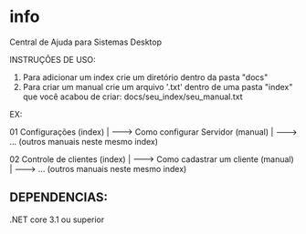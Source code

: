 # info
Central de Ajuda para Sistemas Desktop




INSTRUÇÕES DE USO:

1. Para adicionar um index crie um diretório dentro da pasta "docs"
2. Para criar um manual crie um arquivo '.txt' dentro de uma pasta 
"index" que você acabou de criar: docs/seu_index/seu_manual.txt


EX:

01 Configurações (index)
      |
      ---> Como configurar Servidor (manual)
      |
      ---> ... (outros manuais neste mesmo index)
      
02 Controle de clientes (index)
      |
      ---> Como cadastrar um cliente (manual)
      |
      ---> ... (outros manuais neste mesmo index)
      
      
      

DEPENDENCIAS:
-------------------------------------------
.NET core 3.1 ou superior
